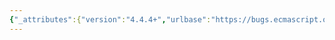 ```yaml
---
{"_attributes":{"version":"4.4.4+","urlbase":"https://bugs.ecmascript.org/","maintainer":"dherman@mozilla.com"},"bug":{"bug_id":3427,"creation_ts":"2014-12-08 15:19:00 -0800","short_desc":"Infeasible semantic rules of ES5","delta_ts":"2015-10-03 18:57:28 -0700","product":"ECMA-262, Editions 5 and 5.1","component":"technical content","version":"Edition 5.1","rep_platform":"All","op_sys":"All","bug_status":"RESOLVED","resolution":"FIXED","priority":"Normal","bug_severity":"enhancement","everconfirmed":true,"reporter":{"uid":"daejunpark","name":"Daejun Park"},"assigned_to":{"uid":"allen","name":"Allen Wirfs-Brock"},"cc":"brterlso","long_desc":[{"commentid":10969,"comment_count":0,"attachid":"75","who":{"uid":"daejunpark","name":"Daejun Park"},"bug_when":"2014-12-08 15:19:03 -0800","thetext":"Created attachment 75\nQuick explanation why each semantic rules are infeasible\n\nI think that the following semantic rules are not feasible to reach.\n\n- 8.7.2 PutValue (V, W) - [[Put]], Step 4.a\n- 8.7.2 PutValue (V, W) - [[Put]], Step 4.b\n- 10.2.1.1.4 GetBindingValue(N,S) - Step 3.a\n- 10.2.1.1.5 DeleteBinding (N) - Step 2\n- 10.2.1.2.4 GetBindingValue(N,S) - Step 4.a\n- 10.6 Arguments Object - [[DefineOwnProperty]], Step 4.a, else-branch\n\nI attached quick explanations why they are infeasible for each cases.\n\n\nI found these infeasible semantic rules when systematically measuring test coverage of test262. I found several missing semantic rules that are not covered by test262, and attempted to manually write test programs for each cases, but failed to find tests for the above cases. For the other cases, I succeeded in finding tests, which already reported in Bug 3426:\nhttps://bugs.ecmascript.org/show_bug.cgi?id=3426\n\nFor more details, please refer to the following page:\nhttps://github.com/kframework/javascript-semantics/blob/master/test262-coverage/README.md\n\n\nThanks,\nDaejun"},{"commentid":12796,"comment_count":1,"who":{"uid":"allen","name":"Allen Wirfs-Brock"},"bug_when":"2015-02-16 18:08:49 -0800","thetext":"thanks, nice  analysis.\n\nI checked these against the ES6 spec. Mostly they have already been taken care of via refactoring that has taken place since ES5.1.\n\nAlso, the existence of proxies means that object environment records are less predicable.\n\nBut I did change the hasBinding test in declarative binding record DeleteBinding into an assertion."},{"commentid":14768,"comment_count":2,"who":{"uid":"brterlso","name":"Brian Terlson"},"bug_when":"2015-10-03 18:57:28 -0700","thetext":"Seems fixed."}],"attachment":[{"_attributes":{"isobsolete":"0","ispatch":"0"},"attachid":"75","date":"2014-12-08 15:19:00 -0800","delta_ts":"2014-12-08 15:19:03 -0800","desc":"Quick explanation why each semantic rules are infeasible","filename":"file_3427.txt","type":"text/plain","size":"8473","attacher":{"_attributes":{"name":"Daejun Park"},"_text":"daejunpark"},"data":{"_attributes":{"encoding":"base64"},"_text":"UXVpY2sgZXhwbGFuYXRpb24gd2h5IGVhY2ggc2VtYW50aWMgcnVsZXMgYXJlIGluZmVhc2libGU6\nDQoNCi0tLS0tLS0tLS0tLS0tLS0tLS0tLS0tLS0tLS0tLS0tLS0tLS0tLS0tLS0tLS0tLS0tLS0t\nLS0tLS0tLS0tLS0tLS0tLS0tLS0tLS0tDQoNCjguNy4yIFB1dFZhbHVlIChWLCBXKSwgW1tQdXRd\nXSwgU3RlcCA0LmENCg0KNC4gSWYgSXNEYXRhRGVzY3JpcHRvcihvd25EZXNjKSBpcyB0cnVlLCB0\naGVuDQogICAgYS4gSWYgVGhyb3cgaXMgdHJ1ZSwgdGhlbiB0aHJvdyBhIFR5cGVFcnJvciBleGNl\ncHRpb24uDQogICAgYi4gLi4uDQoNCkluZmVhc2libGUuDQoNClNpbmNlICdiYXNlJyBpcyBhIHBy\naW1pdGl2ZSB2YWx1ZSwgJ08nIGlzIGEgbmV3bHkgY3JlYXRlZCBvYmplY3Qgd2hvIGhhcyBubw0K\naXRzIG93biBwcm9wZXJ0aWVzLCB0aHVzICdJc0RhdGFEZXNjcmlwdG9yKG93bkRlc2MpJyBjYW5u\nb3QgYmUgdHJ1ZS4NCkFsdGhvdWdoLCBpZiAnYmFzZScgaXMgYSBzdHJpbmcgdmFsdWUsIHRoZW4g\nJ08nIGhhcyBpdHMgb3duIHByb3BlcnR5IG9mDQonbGVuZ3RoJywgYnV0IGluIHRoaXMgY2FzZSwg\nW1tDYW5QdXRdXShPLCdsZW5ndGgnKSBpcyBmYWxzZSBzaW5jZSAnbGVuZ3RoJyBpcw0Kbm90IHdy\naXRhYmxlLCBhbmQgc3RvcHBlZCBhdCBTdGVwIDIuDQoNCg0KLS0tLS0tLS0tLS0tLS0tLS0tLS0t\nLS0tLS0tLS0tLS0tLS0tLS0tLS0tLS0tLS0tLS0tLS0tLS0tLS0tLS0tLS0tLS0tLS0tLS0tLS0N\nCg0KOC43LjIgUHV0VmFsdWUgKFYsIFcpLCBbW1B1dF1dLCBTdGVwIDQuYg0KDQo0LiBJZiBJc0Rh\ndGFEZXNjcmlwdG9yKG93bkRlc2MpIGlzIHRydWUsIHRoZW4NCiAgICBhLiAuLi4NCiAgICBiLiBF\nbHNlIHJldHVybi4NCg0KSW5mZWFzaWJsZS4NCg0KU2FtZSByZWFzb24gd2l0aCBTdGVwIDQuYSwg\naW4gdGhlIGFib3ZlLg0KDQoNCi0tLS0tLS0tLS0tLS0tLS0tLS0tLS0tLS0tLS0tLS0tLS0tLS0t\nLS0tLS0tLS0tLS0tLS0tLS0tLS0tLS0tLS0tLS0tLS0tLS0tLS0tDQoNCjEwLjIuMS4xLjQgR2V0\nQmluZGluZ1ZhbHVlKE4sUyksIFN0ZXAgMy5hDQoNCjMuIElmIHRoZSBiaW5kaW5nIGZvciBOIGlu\nIGVudlJlYyBpcyBhbiB1bmluaXRpYWxpc2VkIGltbXV0YWJsZSBiaW5kaW5nLCB0aGVuDQogICAg\nYS4gSWYgUyBpcyBmYWxzZSwgcmV0dXJuIHRoZSB2YWx1ZSB1bmRlZmluZWQsIG90aGVyd2lzZSB0\naHJvdyBhIFJlZmVyZW5jZUVycm9yIGV4Y2VwdGlvbi4NCg0KSW5mZWFzaWJsZS4NCg0KVGhlcmUg\nYXJlIG9ubHkgdHdvIHdheXMgdG8gY3JlYXRlIGFuIGltbXV0YWJsZSBiaW5kaW5nOg0KICAxLiAn\nYXJndW1lbnRzJyBpcyBhbiBpbW11dGFibGUgYmluZGluZyBpbiBhIHN0cmljdCBtb2RlIGZ1bmN0\naW9uLg0KICAyLiBuYW1lIG9mIGEgcmVjdXJzaXZlIGZ1bmN0aW9uIGV4cHJlc3Npb24gKGl0IHNo\nb3VsZCBiZSBhIGZ1bmN0aW9uDQogICAgICdleHByZXNzaW9uJywgbm90IGEgZnVuY3Rpb24gJ2Rl\nY2xhcmF0aW9uJykgaXMgYW4gaW1tdXRhYmxlIGJpbmRpbmcgb2YgdGhlDQogICAgIGZ1bmN0aW9u\nIGJvZHkncyBlbnZpcm9ubWVudC4NCg0KSW4gYm90aCBjYXNlcywgdGhleSBhcmUgaW5pdGlhbGl6\nZWQgaW1tZWRpdGVseSBhZnRlciBjcmVhdGVkLCB0aHVzIHRoZXJlDQpjYW5ub3QgZXhpc3QgYW4g\ndW5pbml0aWFsaXplZCBpbW11dGFibGUgYmluZGluZyBhdCBhbGwuDQoNCg0KLS0tLS0tLS0tLS0t\nLS0tLS0tLS0tLS0tLS0tLS0tLS0tLS0tLS0tLS0tLS0tLS0tLS0tLS0tLS0tLS0tLS0tLS0tLS0t\nLS0tLS0tLS0NCg0KMTAuMi4xLjEuNSBEZWxldGVCaW5kaW5nIChOKSwgU3RlcCAyDQoNCjIuIElm\nIGVudlJlYyBkb2VzIG5vdCBoYXZlIGEgYmluZGluZyBmb3IgdGhlIG5hbWUgdGhhdCBpcyB0aGUg\ndmFsdWUgb2YgTiwgcmV0dXJuIHRydWUuDQoNCkluZmVhc2libGUuDQoocHJvdmlkZWQgdGhhdCB3\nZSBoYXZlIG9ubHkgdGhlIHN0YW5kYXJkIGJ1aWx0LWluIG9iamVjdHMsIGJ1dCBubyBob3N0IG9i\namVjdA0Kd2hpY2ggaXMgaW1wbGVtZW50YXRpb24tZGVwZW5kZW50LikNCg0KRGV0ZWxlQmluZGlu\nZyBpcyBvbmx5IGNhbGxlZCBieSAiMTEuNC4xIFRoZSBkZWxldGUgT3BlcmF0b3IiIHdoZW4gaXRz\nIGFyZ3VtZW50DQppcyBldmFsdWF0ZWQgdG8gYSByZWZlcmVuY2Ugd2hvc2UgYmFzZSBpcyBhbiBl\nbnZpcm9ubWVudCByZWNvcmQuDQoNClRoZXJlIGFyZSBvbmx5IHRocmVlIGNhc2VzIHdoZXJlIGEg\ncmVmZXJlbmNlIGlzIGdlbmVyYXRlZDoNCi0gMTEuMS4yIElkZW50aWZpZXIgUmVmZXJlbmNlDQog\nICAgSW4gdGhpcyBjYXNlLCBhIHJlZmVyZW5jZSBpcyBnZW5lcmF0ZWQgYnkgR2V0SWRlbnRpZmll\nclJlZmVyZW5jZS4NCi0gMTEuMi4xIFByb3BlcnR5IEFjY2Vzc29ycw0KICAgIEluIHRoaXMgY2Fz\nZSwgZm9yIGEgZ2l2ZW4gcHJvcGVydHkgYWNjZXNzb3IgZXhwcmVzc2lvbiwgJ2UueCcsIGl0IGZp\ncnN0DQogICAgY2FsY3VsYXRlcyB2YWx1ZSBvZiAnZScsIGxldCBzYXkgJ3YnLCBhbmQgcmV0dXJu\ncyBhIHJlZmVyZW5jZSB3aG9zZSBiYXNlDQogICAgaXMgJ3YnLg0KLSAxMS4yLjMgRnVuY3Rpb24g\nQ2FsbHMNCiAgICBJbiB0aGlzIGNhc2UsIGlmIHdlIG9ubHkgY29uc2lkZXIgdGhlIHN0YW5kYXJk\nIGJ1aWx0LWluIG9iamVjdHMsIGJ1dCBub3QNCiAgICBhbnkgaG9zdCBvYmplY3RzLCB0aGVuIG5v\nIHJlZmVyZW5jZSBpcyBnZW5lcmF0ZWQgaW4gYSBmdW5jdGlvbiBjYWxsLg0KDQpOb3cgd2UgY2Fu\nIGhhdmUgdGhlIGZvbGxvd2luZyBjYXNlIGFuYWx5c2lzOg0KLSBJbiB0aGUgZmlyc3QgY2FzZSwg\nR2V0SWRlbnRpZmllclJlZmVyZW5jZSByZXR1cm5zIGEgdmFsaWQgcmVmZXJlbmNlIG9ubHkgaWYN\nCiAgICBbW0hhc0JpbmRpbmddXSBpcyB0cnVlLCAoaS5lLiwgdGhlIGVudmlyb25tZW50IHJlY29y\nZCBoYXMgYSBiaW5kaW5nKSwNCiAgICBvdGhlcndpc2UgaXQgcmV0dXJucyBhbiBpbnZhbGlkIHJl\nZmVyZW5jZSB3aG9zZSBiYXNlIGlzIHVuZGVmaW5lZCwgaW4NCiAgICB3aGljaCBjYXNlIERlbGV0\nZUJpbmRpbmcgaXMgbm90IGNhbGxlZC4NCiAgICBUaHVzLCBpZiBEZWxldGVCaW5kaW5nIGlzIGNh\nbGxlZCwgU3RlcCAyIGNhbm5vdCBiZSBzYXRpc2ZpZWQuDQotIEluIHRoZSBzZWNvbmQgY2FzZSwg\nJ3YnIGlzIG5vdCBhbiBlbnZpcm9ubWVudCByZWNvcmQsIGJlY2F1c2UgYW4gZW52aXJvbm1lbnQN\nCiAgICByZWNvcmQgaXMgbm90IG9mIHR5cGUgb2YgYSB2YWx1ZSwNCiAgICB0aHVzIERlbGV0ZUJp\nbmRpbmcgaXMgbm90IGNhbGxlZCBhdCBhbGwgaW4gdGhpcyBjYXNlLg0KLSBJbiB0aGUgdGhpcmQg\nY2FzZSwgZ2l2ZW4gdGhlIHByZS1jb25kaXRpb24sIGl0IGNhbm5vdCBnZW5lcmF0ZSBhIHJlZmVy\nZW5jZS4NCg0KVGhlcmVmb3JlLCBpbiBhbnkgY2FzZSwgaXQgY2Fubm90IHNhdGlzZnkgdGhpcyBz\ndGVwLCB0aGF0IGlzLCAnZW52UmVjJyBhbHdheXMNCmhhcyBhIGJpbmRpbmcgZm9yICdOJy4NCg0K\nDQotLS0tLS0tLS0tLS0tLS0tLS0tLS0tLS0tLS0tLS0tLS0tLS0tLS0tLS0tLS0tLS0tLS0tLS0t\nLS0tLS0tLS0tLS0tLS0tLS0tLS0tLQ0KDQoxMC4yLjEuMi40IEdldEJpbmRpbmdWYWx1ZShOLFMp\nLCBTdGVwIDQuYQ0KDQo0LiBJZiB2YWx1ZSBpcyBmYWxzZSwgdGhlbg0KICAgIGEuIElmIFMgaXMg\nZmFsc2UsIHJldHVybiB0aGUgdmFsdWUgdW5kZWZpbmVkLCBvdGhlcndpc2UgdGhyb3cgYSBSZWZl\ncmVuY2VFcnJvciBleGNlcHRpb24uDQoNCkluZmVhc2libGUuDQoocHJvdmlkZWQgdGhhdCB3ZSBo\nYXZlIG9ubHkgdGhlIHN0YW5kYXJkIGJ1aWx0LWluIG9iamVjdHMsIGJ1dCBubyBob3N0IG9iamVj\ndA0Kd2hpY2ggaXMgaW1wbGVtZW50YXRpb24tZGVwZW5kZW50LikNCg0KR2V0QmluZGluZ1ZhbHVl\nIGlzIG9ubHkgdXNlZCBieSBHZXRWYWx1ZSB3aGVuIGl0cyBhcmd1bWVudCBpcyBhIHJlZmVyZW5j\nZQ0Kd2hvc2UgYmFzZSBpcyBhbiBlbnZpcm9ubWVudCByZWNvcmQsDQp3aGlsZSB0aGVyZSBhcmUg\nb25seSB0aHJlZSBjYXNlcyB3aGVyZSBhIHJlZmVyZW5jZSBpcyBnZW5lcmF0ZWQ6DQotIDExLjEu\nMiBJZGVudGlmaWVyIFJlZmVyZW5jZQ0KICAgIEluIHRoaXMgY2FzZSwgYSByZWZlcmVuY2UgaXMg\nZ2VuZXJhdGVkIGJ5IEdldElkZW50aWZpZXJSZWZlcmVuY2UuDQotIDExLjIuMSBQcm9wZXJ0eSBB\nY2Nlc3NvcnMNCiAgICBJbiB0aGlzIGNhc2UsIGZvciBhIGdpdmVuIHByb3BlcnR5IGFjY2Vzc29y\nIGV4cHJlc3Npb24sICdlLngnLCBpdCBmaXJzdA0KICAgIGNhbGN1bGF0ZXMgdmFsdWUgb2YgJ2Un\nLCBsZXQgc2F5ICd2JywgYW5kIHJldHVybnMgYSByZWZlcmVuY2Ugd2hvc2UgYmFzZQ0KICAgIGlz\nICd2Jy4NCi0gMTEuMi4zIEZ1bmN0aW9uIENhbGxzDQogICAgSW4gdGhpcyBjYXNlLCBpZiB3ZSBv\nbmx5IGNvbnNpZGVyIHRoZSBzdGFuZGFyZCBidWlsdC1pbiBvYmplY3RzLCBidXQgbm90DQogICAg\nYW55IGhvc3Qgb2JqZWN0cywgdGhlbiBubyByZWZlcmVuY2UgaXMgZ2VuZXJhdGVkIGluIGEgZnVu\nY3Rpb24gY2FsbC4NCg0KTm93IHdlIGNhbiBoYXZlIHRoZSBmb2xsb3dpbmcgY2FzZSBhbmFseXNp\nczoNCi0gSW4gdGhlIGZpcnN0IGNhc2UsIEdldElkZW50aWZpZXJSZWZlcmVuY2UgcmV0dXJucyBh\nIHZhbGlkIHJlZmVyZW5jZSBvbmx5IGlmDQogICAgW1tIYXNCaW5kaW5nXV0gKGluIHRoaXMgb2Jq\nZWN0IGVudmlyb25tZW50IHJlY29yZCwgaXQgaXMgaW1wbGVtZW50ZWQgYnkNCiAgICBbW0hhc1By\nb3BlcnR5XV0pIGlzIHRydWUsDQogICAgb3RoZXJ3aXNlIGl0IHJldHVybnMgYW4gaW52YWxpZCBy\nZWZlcmVuY2Ugd2hvc2UgYmFzZSBpcyB1bmRlZmluZWQsIGluDQogICAgd2hpY2ggY2FzZSBHZXRC\naW5kaW5nVmFsdWUgaXMgbm90IGNhbGxlZC4NCiAgICBUaHVzLCBpZiBHZXRCaW5kaW5nVmFsdWUg\naXMgY2FsbGVkLCAndmFsdWUnIG9mIFN0ZXAgNCBpcyBhbHdheXMgdHJ1ZS4NCi0gSW4gdGhlIHNl\nY29uZCBjYXNlLCAndicgaXMgbm90IGFuIGVudmlyb25tZW50IHJlY29yZCwgYmVjYXVzZSBhbiBl\nbnZpcm9ubWVudA0KICAgIHJlY29yZCBpcyBub3Qgb2YgdHlwZSBvZiBhIHZhbHVlLA0KICAgIHRo\ndXMgR2V0QmluZGluZ1ZhbHVlIGlzIG5vdCBjYWxsZWQgYXQgYWxsIGluIHRoaXMgY2FzZS4NCi0g\nSW4gdGhlIHRoaXJkIGNhc2UsIGdpdmVuIHRoZSBwcmUtY29uZGl0aW9uLCBpdCBjYW5ub3QgZ2Vu\nZXJhdGUgYSByZWZlcmVuY2UuDQoNClRoZXJlZm9yZSwgaW4gYW55IGNhc2UsIGl0IGNhbm5vdCBy\nZWFjaCB0aGlzIHN0ZXAuDQoNCg0KLS0tLS0tLS0tLS0tLS0tLS0tLS0tLS0tLS0tLS0tLS0tLS0t\nLS0tLS0tLS0tLS0tLS0tLS0tLS0tLS0tLS0tLS0tLS0tLS0tLS0tLS0NCg0KMTAuNiBBcmd1bWVu\ndHMgT2JqZWN0LCBbW0RlZmluZU93blByb3BlcnR5XV0sIFN0ZXAgNC5hLCBlbHNlLWJyYW5jaA0K\nDQpUaGUgW1tEZWZpbmVPd25Qcm9wZXJ0eV1dIGludGVybmFsIG1ldGhvZCBvZiBhbiBhcmd1bWVu\ndHMgb2JqZWN0IGZvciBhIG5vbi1zdHJpY3QgbW9kZSBmdW5jdGlvbiB3aXRoIGZvcm1hbCBwYXJh\nbWV0ZXJzDQp3aGVuIGNhbGxlZCB3aXRoIGEgcHJvcGVydHkgbmFtZSBQLCBQcm9wZXJ0eSBEZXNj\ncmlwdG9yIERlc2MsIGFuZCBCb29sZWFuIGZsYWcgVGhyb3cgcGVyZm9ybXMgdGhlIGZvbGxvd2lu\nZyBzdGVwczoNCg0KMy4gTGV0IGFsbG93ZWQgYmUgdGhlIHJlc3VsdCBvZiBjYWxsaW5nIHRoZSBk\nZWZhdWx0IFtbRGVmaW5lT3duUHJvcGVydHldXSBpbnRlcm5hbCBtZXRob2QgKDguMTIuOSkgb24g\ndGhlIGFyZ3VtZW50cyBvYmplY3QgcGFzc2luZyBQLCBEZXNjLCBhbmQgZmFsc2UgYXMgdGhlIGFy\nZ3VtZW50cy4NCjQuIElmIGFsbG93ZWQgaXMgZmFsc2UsIHRoZW4NCiAgICBhLiBJZiBUaHJvdyBp\ncyB0cnVlIHRoZW4gLi4uLCBvdGhlcndpc2UgcmV0dXJuIGZhbHNlLg0KDQpXaGVuIHRoZSBvcmln\naW5hbCBbW0RlZmluZU93blByb3BlcnR5XV0gaXMgZmFsc2UgYW5kICdUaHJvdycgaXMgZmFsc2Us\nIHRoZW4gcmV0dXJuIGZhbHNlIChpLmUuLCBkbyBub3RoaW5nKS4NCg0KSW5mZWFzaWJsZS4NCg0K\nW1tEZWZpbmVPd25Qcm9wZXJ0eV1dLCBnaXZlbiBhbiBvYmplY3QgTywgYSBwcm9wZXJ0eSBQLCBh\nbmQgYSBkZXNjcmlwdG9yIERlc2MsIHJldHVybnMgZmFsc2Ugd2hlbjoNCi0gUCBpcyBub3QgTydz\nIG93biBwcm9wZXJ0eSBhbmQgTyBpcyBub3QgZXh0ZW5zaWJsZS4gKFN0ZXAgMykNCi0gT3IsIFAg\naXMgTydzIG93biBwcm9wZXJ0eSAobGV0IHNheSBDdXJyZW50KSBhbmQ6DQogIC0gQ3VycmVudCBp\ncyBub3QgY29uZmlndXJhYmxlIGFuZDoNCiAgICAtIERlc2MgaXMgY29uZmlndXJhYmxlLiAoU3Rl\ncCA3LmEpDQogICAgLSBPciwgKEN1cnJlbnQncyBbW0VudW1lcmFibGVdXSA9Lz0gRGVzYydzIFtb\nRW51bWVyYWJsZV1dLiAoU3RlcCA3LmIpDQogICAgLSBPciwgQ3VycmVudCdzIGRlc2NyaXB0b3Ig\ndHlwZSBpcyBkaWZmZXJlbnQgZnJvbSBEZXNjJ3MuIChTdGVwIDkuYSkNCiAgICAtIE9yLCBib3Ro\nIEN1cnJlbnQgYW5kIERlc2MgYXJlIG9mIGRhdGEgZGVzY3JpcHRvciBhbmQ6DQogICAgICAtIEN1\ncnJlbnQgaXMgbm90IHdyaXRhYmxlLCBidXQgRGVzYyBpcyB3cml0YWJsZS4gKFN0ZXAgMTAuYS5p\nKQ0KICAgICAgLSBPciwgQ3VycmVudCBpcyBub3Qgd3JpdGFibGUgYW5kIEN1cnJlbnQncyBbW1Zh\nbHVlXV0gPS89IERlc2MncyBbW1ZhbHVlXV0uIChTdGVwIDEwLmEuaWkuMSkNCiAgICAtIE9yLCBi\nb3RoIEN1cnJlbnQgYW5kIERlc2MgYXJlIG9mIGFjY2Vzc29yIGRlc2NyaXB0b3IgYW5kOg0KICAg\nICAgLSBDdXJyZW50J3MgW1tTZXRdXSA9Lz0gRGVzYydzIFtbU2V0XV0uIChTdGVwIDExLmEuaSkN\nCiAgICAgIC0gT3IsIEN1cnJlbnQncyBbW0dldF1dID0vPSBEZXNjJ3MgW1tHZXRdXS4gKFN0ZXAg\nMTEuYS5paSkNCg0KQ2xhaW06IEFsbCBbW0RlZmluZU93blByb3BlcnR5XV0gY2FsbHMsIHdpdGgg\nJ1Rocm93JyBiZWluZyBmYWxzZSwgZG8gbm90IHJldHVybiBmYWxzZS4NClByb29mOg0KLSBJbiA4\nLjEwLjQgRnJvbVByb3BlcnR5RGVzY3JpcHRvciwNCiAgICAgMTAuNiBBcmd1bWVudHMgT2JqZWN0\nLA0KICAgICAxMS4xLjUgT2JqZWN0IEluaXRpYWxpc2VyLA0KICAgICAxMy4yLjMgVGhlIFtbVGhy\nb3dUeXBlRXJyb3JdXSBGdW5jdGlvbiBPYmplY3QsDQogICAgIDE1LjIuMy40IE9iamVjdC5nZXRP\nd25Qcm9wZXJ0eU5hbWVzLA0KICAgICAxNS4yLjMuMTQgT2JqZWN0LmtleXMsDQogICAgIDE1LjMu\nNC41IEZ1bmN0aW9uLnByb3RvdHlwZS5iaW5kLA0KICAgICAxNS40LjQuNCBBcnJheS5wcm90b3R5\ncGUuY29uY2F0LA0KICAgICAxNS40LjQuMTAgQXJyYXkucHJvdG90eXBlLnNsaWNlLA0KICAgICAx\nNS40LjQuMTIgQXJyYXkucHJvdG90eXBlLnNwbGljZSwNCiAgICAgMTUuNC40LjE5IEFycmF5LnBy\nb3RvdHlwZS5tYXAsDQogICAgIDE1LjQuNC4yMCBBcnJheS5wcm90b3R5cGUuZmlsdGVyLA0KICAg\nICAxNS41LjQuMTAgU3RyaW5nLnByb3RvdHlwZS5tYXRjaCwNCiAgICAgMTUuNS40LjE0IFN0cmlu\nZy5wcm90b3R5cGUuc3BsaXQsDQogICAgIDE1LjEwLjYuMiBSZWdFeHAucHJvdG90eXBlLmV4ZWMs\nDQogICAgIDE1LjEyLjIgcGFyc2UsDQogICAgIDE1LjEyLjMgc3RyaW5naWZ5LA0KICBBbGwgW1tE\nZWZpbmVPd25Qcm9wZXJ0eV1dIHJldHVybiB0cnVlLCBzaW5jZSB0aGUgdGFyZ2V0IG9iamVjdCBp\ncyBhIG5ldw0KICBvYmplY3QgdGhhdCBpcyBleHRlbnNpYmxlLCBhbmQgZXZlcnkgZXhpc3Rpbmcg\ncHJvcGVydHkgaXMgY29uZmlndXJhYmxlLCBpZg0KICBhbnkuDQoNCi0gSW4gOC4xMi41IFtbUHV0\nXV0sDQogIC0gSW4gU3RlcCAzLmIsIGl0IHJldHVybnMgdHJ1ZSwgc2luY2UgJ293bkRlc2MnIGlz\nIGFuIG93biBkYXRhIGRlc2NyaXB0b3INCiAgICBhbmQgd3JpdGFibGUgKGJlY2F1c2UgW1tDYW5Q\ndXRdXSByZXR1cm5zIHRydWUpLCBhbmQgJ3ZhbHVlRGVzYycgaGFzIG9ubHkNCiAgICAnW1tWYWx1\nZV1dJy4NCiAgLSBJbiBTdGVwIDYuYiwgaXQgcmV0dXJucyB0cnVlLCBzaW5jZSAnZGVzYycgaXMg\nYW4gaW5oZXJpdGVkIGRhdGEgZGVzY3JpcHRvcg0KICAgIGFuZCAnTycgaXMgZXh0ZW5zaWJsZSAo\nYmVjYXVzZSBbW0NhblB1dF1dIHJldHVybnMgdHJ1ZSkuDQoNCi0gSW4gMTAuMi4xLjIuMiBDcmVh\ndGVNdXRhYmxlQmluZGluZywNCiAgICAgMTAuNSBEZWNsYXJhdGlvbiBCaW5kaW5nIEluc3RhbnRp\nYXRpb24sDQogICAgIDE1LjIuMy42IE9iamVjdC5kZWZpbmVQcm9wZXJ0eSwNCiAgICAgMTUuMi4z\nLjcgT2JqZWN0LmRlZmluZVByb3BlcnRpZXMsDQogICAgIDE1LjIuMy44IE9iamVjdC5zZWFsLA0K\nICAgICAxNS4yLjMuOSBPYmplY3QuZnJlZXplLA0KICAnVGhyb3cnIGlzIHRydWUuDQoNCi0gSW4g\nMTUuNC41LjEgW1tEZWZpbmVPd25Qcm9wZXJ0eV1dLA0KICBUaGlzIGlzIG9ubHkgZm9yIEFycmF5\nIG9iamVjdHMgbm90IGZvciBBcmd1bWVudHMgb2JqZWN0cy4NCg==\n"}}]}}
---
```

